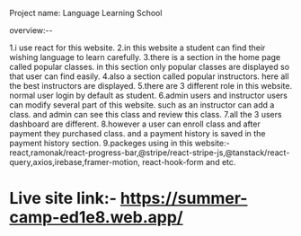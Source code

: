 Project name: Language Learning School

overview:--

1.i use react for this website.
2.in this website a student can find their wishing language to learn carefully.
3.there is a section in the home page called popular classes. in this section only popular classes are displayed so that user can find easily.
4.also a section called popular instructors. here all the best instructors are displayed.
5.there are 3 different role in this website. normal user login by default as student.
6.admin users and instructor users can modify several part of this website. such as an instructor can add a class. and admin can see this class and review this class.
7.all the 3 users dashboard are different.
8.however a user can enroll class and after payment they purchased class. and a payment history is saved in the payment history section.
9.packeges using in this website:- react,ramonak/react-progress-bar,@stripe/react-stripe-js,@tanstack/react-query,axios,irebase,framer-motion, react-hook-form and etc.

#  Live site link:- https://summer-camp-ed1e8.web.app/

